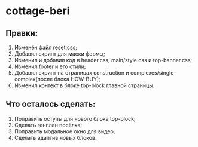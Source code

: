 # cottage-beri

## Правки:
1. Изменён файл reset.css;
2. Добавил скрипт для маски формы;
3. Изменил и добавил код в header.css, main/style.css и top-banner.css;
4. Изменил footer и его стили;
5. Добавил скрипт на страницах construction и complexes/single-complex(после блока HOW-BUY);
6. Изменил контект в блоке top-block главной страницы.


## Что осталось сделать:
1. Поправить оступы для нового блока top-block;
2. Сделать генплан посёлка;
3. Поправить модальное окно для видео;
4. Сделать адаптив новых блоков.